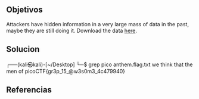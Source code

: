 ## Objetivos
Attackers have hidden information in a very large mass of data in the past, maybe they are still doing it. Download the data [here](https://artifacts.picoctf.net/c/124/anthem.flag.txt).
## Solucion
┌──(kali㉿kali)-[~/Desktop]
└─$ grep pico anthem.flag.txt 
      we think that the men of picoCTF{gr3p_15_@w3s0m3_4c479940}

## Referencias
